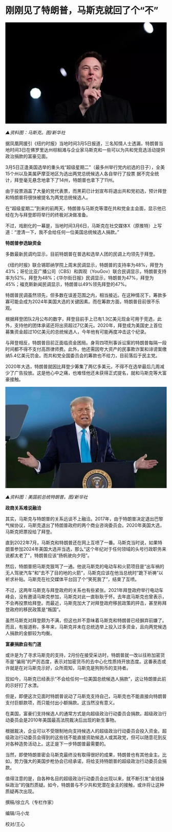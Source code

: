 # 刚刚见了特朗普，马斯克就回了个“不”

![332ace6173569c9494b28b608f7a41a6.jpg](https://raw.githubusercontent.com/qqhsx/qqnews_image/main/2024/03/07/刚刚见了特朗普，马斯克就回了个“不”/332ace6173569c9494b28b608f7a41a6.jpg)

_▲资料图：马斯克。图/新华社_

据凤凰网援引《纽约时报》当地时间3月5日报道，三名知情人士透漏，特朗普当地时间3日在佛罗里达州棕榈滩与企业家马斯克和一些可以为共和党竞选活动提供政治捐款的富豪见面。

3月5日正逢美国选举的重头戏“超级星期二”（最多州举行党内初选的日子），全美15个州以及美属萨摩亚地区为选出两党总统候选人各自举行了投票
据不完全统计，拜登毫无悬念地拿下了14州，特朗普也拿下了11州。

由于投票涵盖了大量的党代表票，而黑莉已计划宣布将退出共和党初选，预计拜登和特朗普将很快被提名为两党总统候选人。

在“超级星期二”到来的前两天，特朗普与马斯克等潜在共和党金主会面，显示他已经在为与拜登即将举行的终极对决做准备。

不过，戏剧化的一幕是，当地时间3月6日，马斯克在社交媒体X（原推特）上写道：“澄清一下，我不会给任何一位美国总统候选人捐款。”

**特朗普参选缺资金**

多数最新民调均显示，目前特朗普在普选和选举人团的民调上均领先于拜登。

《纽约时报》联合锡耶纳学院上周末民调显示，特朗普的支持率为48%，拜登为43%；哥伦比亚广播公司（CBS）和舆观（YouGov）联合民调显示，特朗普支持率为52%，拜登为48%；《华尔街日报》民调显示，特朗普为47%，拜登为45%；福克斯新闻民调显示，特朗普以49%领先拜登的47%。

特朗普民调虽然领先，但多数在误差范围之内，相当接近。在这种情况下，筹款多寡可能会成为2024年美国大选的关键因素。而在筹款方面，特朗普目前很不乐观。

根据拜登团队2月公布的数字，拜登目前手上已有1.3亿美元现金可用于竞选，此外，支持他的团体承诺还将出资超过7亿美元。2020年，拜登成为美国史上首位募集资金超过10亿美元的总统候选人，今年他有可能再度冲击这个纪录。

与拜登相反，特朗普目前正面临资金困局。身背四项刑事诉讼案的特朗普每隔一段时间都不得不支付高昂律师费。此外，他还需因夸大资产的民事欺诈案和诽谤案缴纳5.4亿美元罚金。而共和党全国委员会的筹款也不给力，目前落后于民主党。

2020年大选，特朗普就因比拜登少筹集了两亿多美元，不得不在选举最后几周减少了广告投放。这是他心中之痛，也难怪他还未获得正式提名，就和马斯克等大富豪接触。

![dd6fefd830da52143e289e5bf469bd85.jpg](https://raw.githubusercontent.com/qqhsx/qqnews_image/main/2024/03/07/刚刚见了特朗普，马斯克就回了个“不”/dd6fefd830da52143e289e5bf469bd85.jpg)

_▲资料图：美国前总统特朗普。图/新华社_

**政商关系难说融洽**

其实，马斯克与特朗普的关系远谈不上融洽。2017年，由于特朗普决定退出巴黎气候协议，马斯克退出了特朗普政府的两个商业咨询委员会。2020年美国大选，马斯克把票投给了拜登。

直到2022年7月，马斯克和特朗普还在网上互喷了一番。马斯克当时说，如果特朗普参加2024年美国大选并当选，那么“这个年纪对于任何领域的头号行政职务来说都太老了”，特朗普应该“扬帆驶向夕阳”。

然后，特朗普把马斯克狠骂了一通。他说马斯克的电动车和火箭项目是“出车祸的无人驾驶汽车”和“去不了目的地的火箭”，马斯克应该在他当总统时“跪下祈祷”以祈求补贴。马斯克在社交媒体平台回了个“笑死我了”，结束了互喷。

不过，这两年马斯克与拜登政府的关系也有些紧张。2021年拜登政府举行电动车峰会，没有邀请马斯克参加，马斯克对此一直耿耿于怀。去年底马斯克也曾表示，不会再投票给拜登。而最近，马斯克加大了对拜登政府移民政策的抨击，甚至称拜登政府的移民政策是“叛国”。

虽然马斯克对拜登颇为不满，但这也并不意味着马斯克和特朗普已经摒弃前嫌了。而且，有报道称，多年来，马斯克并未在总统选举上投入过多资金，且向两党候选人捐款的金额较为均衡。

**富豪捐款自有门道**

或许是为了寻求马斯克的支持，2月份在接受采访时，特朗普就一改以往称加密货币是“骗局”的严厉态度，表示对加密货币的去中心化性质持开放态度。这番表态或许就是在对马斯克示好，众所周知，马斯克是狗狗币的支持者。

现如今，马斯克已经表示“不会给任何一位美国总统候选人捐款”，这让特朗普此前的示好打了水漂。

但是，即便这次见面时特朗普说动了马斯克支持自己，马斯克也不能直接向特朗普支付巨额款项，而只能付出小额捐款。这当然没有意义。

在美国，富豪们支持候选人的通常方式是向超级政治行动委员会捐款。超级政治行动委员会是2010年美国最高法院裁决后出现的新生事物。

根据裁决，企业可以不受限制地向支持候选人的超级政治行动委员会投入资金。超级政治行动委员会得到的这些钱不能直接资助候选人或其政党，但可以随意花到反对各种造势活动上。这正是下一步特朗普最需要的。

当然，即使特朗普密会马斯克最终没有取得很好的成果，特朗普也有其他金主。比如，势力强大的美国步枪协会已经承诺，将给支持特朗普的超级政治行动委员会捐款。

值得注意的是，自各种名目的超级政治行动委员会出现以来，就不断引发“金钱操纵政治”的强烈质疑。如今，特朗普与不少共和党潜在金主的接触，或许将让这种质疑再次出现。

撰稿/徐立凡（专栏作家）

编辑/马小龙

校对/王心

